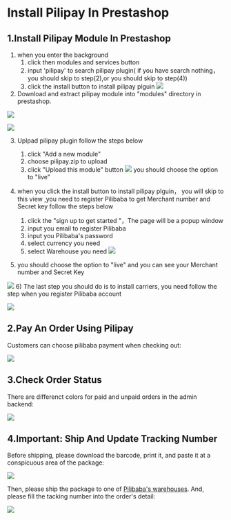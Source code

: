 # Install Pilipay In Prestashop
## 1.Install Pilipay Module In Prestashop

1) when you enter the background
   1. click then modules and services button 
   2. input 'pilipay' to search pilipay plugin( if you have search nothing， you should skip to step(2),or you should skip to step(4))
   3. click the install button to install pilipay plguin
![](http://api.pilibaba.com/doc/img/20151130/step1.png)
2) Download and extract pilipay module into "modules" directory in prestashop.

[![](http://api.pilibaba.com/doc/media/logos/prestashop.png)](http://addons.prestashop.com/en/22443-1-click-sell-all-in-one-solution-to-china-pilibaba.html)

![](http://api.pilibaba.com/doc/img/20151130/step2.png)

3) Uplpad pilipay plugin follow the steps below
   1. click "Add a new module"
   2. choose pilipay.zip to upload
   3. click "Upload this module" button
![](http://api.pilibaba.com/doc/img/20151130/step3.png)   you should choose the option to "live"

4) when you click the install button to install pilipay plguin， you will skip to this view ,you need to register Pilibaba to get Merchant number and Secret key follow the steps below
   1. click the "sign  up to get started "，The page will be a popup window
   2. input you email to register Pilibaba
   3. input you Pilibaba's password
   4. select currency you need 
   5. select Warehouse you need
![](http://api.pilibaba.com/doc/img/20151130/step4.png)   

5) you should choose the option to "live" and you can see your Merchant number and Secret Key

![](http://api.pilibaba.com/doc/img/20151130/step5.png) 
6) The last step you should do is to install carriers, you need follow the step when you register  Pilibaba account

![](http://api.pilibaba.com/doc/img/20151130/step6.png) 

## 2.Pay An Order Using Pilipay

Customers can choose pilibaba payment when checking out:

![](http://api.pilibaba.com/doc/img/20151130/1448893319505875.png)

## 3.Check Order Status
There are differenct colors for paid and unpaid orders in the admin backend:

![](http://api.pilibaba.com/doc/img/20151130/1448893332677203.png)

## 4.Important: Ship And Update Tracking Number
Before shipping, please download the barcode, print it, and paste it at a conspicuous area of the package:

![](http://api.pilibaba.com/doc/media/14497194956319/14501658785855.jpg)

Then, please ship the package to one of [Pilibaba's warehouses](http://en.pilibaba.com/addressList). And, please fill the tacking number into the order's detail:

![](http://api.pilibaba.com/doc/img/20151130/1448893341521603.png)

